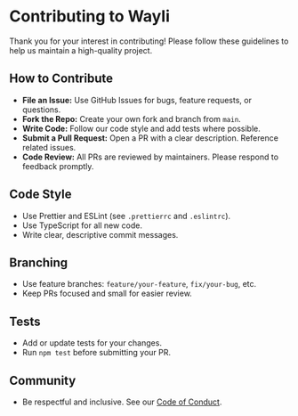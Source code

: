 # Contributing to Wayli

Thank you for your interest in contributing! Please follow these guidelines to help us maintain a high-quality project.

## How to Contribute
- **File an Issue:** Use GitHub Issues for bugs, feature requests, or questions.
- **Fork the Repo:** Create your own fork and branch from `main`.
- **Write Code:** Follow our code style and add tests where possible.
- **Submit a Pull Request:** Open a PR with a clear description. Reference related issues.
- **Code Review:** All PRs are reviewed by maintainers. Please respond to feedback promptly.

## Code Style
- Use Prettier and ESLint (see `.prettierrc` and `.eslintrc`).
- Use TypeScript for all new code.
- Write clear, descriptive commit messages.

## Branching
- Use feature branches: `feature/your-feature`, `fix/your-bug`, etc.
- Keep PRs focused and small for easier review.

## Tests
- Add or update tests for your changes.
- Run `npm test` before submitting your PR.

## Community
- Be respectful and inclusive. See our [Code of Conduct](CODE_OF_CONDUCT.md).